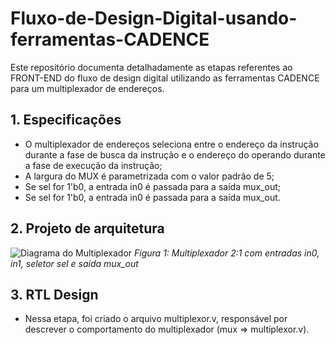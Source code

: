 # Fluxo-de-Design-Digital-usando-ferramentas-CADENCE
Este repositório documenta detalhadamente as etapas referentes ao FRONT-END do fluxo de design digital utilizando as ferramentas CADENCE para um multiplexador de endereços. 

## 1. Especificações 
- O multiplexador de endereços seleciona entre o endereço da instrução durante a fase de busca da instrução e o endereço do operando durante a fase de execução da instrução;
- A largura do MUX é parametrizada com o valor padrão de 5;
- Se sel for 1'b0, a entrada in0 é passada para a saída mux_out;
- Se sel for 1'b0, a entrada in0 é passada para a saída mux_out. 

## 2. Projeto de arquitetura 

![Diagrama do Multiplexador](./block_diagrams/mux_block_diagram.png)
*Figura 1: Multiplexador 2:1 com entradas in0, in1, seletor sel e saída mux_out*

## 3. RTL Design 

- Nessa etapa, foi criado o arquivo multiplexor.v, responsável por descrever o comportamento do multiplexador (mux => multiplexor.v). 

